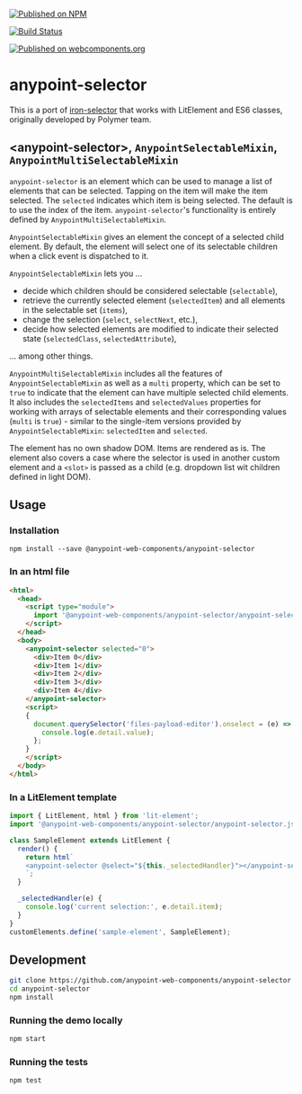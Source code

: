 [![Published on NPM](https://img.shields.io/npm/v/@anypoint-web-components/anypoint-selector.svg)](https://www.npmjs.com/package/@anypoint-web-components/anypoint-selector)

[![Build Status](https://travis-ci.com/anypoint-web-components/anypoint-selector.svg)](https://travis-ci.com/anypoint-web-components/anypoint-selector)

[![Published on webcomponents.org](https://img.shields.io/badge/webcomponents.org-published-blue.svg)](https://www.webcomponents.org/element/anypoint-web-components/anypoint-selector)

# anypoint-selector

This is a port of [iron-selector](https://github.com/PolymerElements/iron-selector) that works with LitElement and ES6 classes, originally developed by Polymer team.


## &lt;anypoint-selector&gt;, `AnypointSelectableMixin`, `AnypointMultiSelectableMixin`

`anypoint-selector` is an element which can be used to manage a list of elements that can be selected.
Tapping on the item will make the item selected. The `selected` indicates which item is being selected.
The default is to use the index of the item. `anypoint-selector`'s functionality is entirely defined by `AnypointMultiSelectableMixin`.

`AnypointSelectableMixin` gives an element the concept of a selected child element. By default, the element will select one of its selectable children
when a click event is dispatched to it.

`AnypointSelectableMixin` lets you ...

-   decide which children should be considered selectable (`selectable`),
-   retrieve the currently selected element (`selectedItem`) and all elements
    in the selectable set (`items`),
-   change the selection (`select`, `selectNext`, etc.),
-   decide how selected elements are modified to indicate their selected state (`selectedClass`, `selectedAttribute`),

... among other things.

`AnypointMultiSelectableMixin` includes all the features of `AnypointSelectableMixin` as well as a `multi` property, which can be set to `true` to indicate that the element can have multiple selected child elements.
It also includes the `selectedItems` and `selectedValues` properties for working with arrays of selectable elements and their corresponding values (`multi` is `true`) - similar to the single-item versions provided by `AnypointSelectableMixin`: `selectedItem` and `selected`.

The element has no own shadow DOM. Items are rendered as is. The element also covers a case where the selector is used in another custom element and a `<slot>` is passed as a child (e.g. dropdown list wit children defined in light DOM).


## Usage

### Installation
```
npm install --save @anypoint-web-components/anypoint-selector
```

### In an html file

```html
<html>
  <head>
    <script type="module">
      import '@anypoint-web-components/anypoint-selector/anypoint-selector.js';
    </script>
  </head>
  <body>
    <anypoint-selector selected="0">
      <div>Item 0</div>
      <div>Item 1</div>
      <div>Item 2</div>
      <div>Item 3</div>
      <div>Item 4</div>
    </anypoint-selector>
    <script>
    {
      document.querySelector('files-payload-editor').onselect = (e) => {
        console.log(e.detail.value);
      };
    }
    </script>
  </body>
</html>
```

### In a LitElement template

```javascript
import { LitElement, html } from 'lit-element';
import '@anypoint-web-components/anypoint-selector/anypoint-selector.js';

class SampleElement extends LitElement {
  render() {
    return html`
    <anypoint-selector @select="${this._selectedHandler}"></anypoint-selector>
    `;
  }

  _selectedHandler(e) {
    console.log('current selection:', e.detail.item);
  }
}
customElements.define('sample-element', SampleElement);
```

## Development

```sh
git clone https://github.com/anypoint-web-components/anypoint-selector
cd anypoint-selector
npm install
```

### Running the demo locally

```sh
npm start
```

### Running the tests

```sh
npm test
```
